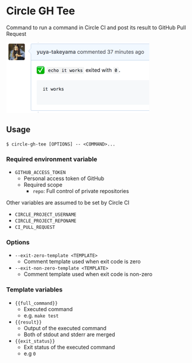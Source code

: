 # Circle GH Tee

Command to run a command in Circle CI and post its result to GitHub Pull Request

<img src="images/example.png" width="385" height="190">

## Usage

```
$ circle-gh-tee [OPTIONS] -- <COMMAND>...
```

### Required environment variable

* `GITHUB_ACCESS_TOKEN`
  * Personal access token of GitHub
  * Required scope
    * `repo`: Full control of private repositories

Other variables are assumed to be set by Circle CI

* `CIRCLE_PROJECT_USERNAME`
* `CIRCLE_PROJECT_REPONAME`
* `CI_PULL_REQUEST`

### Options

* `--exit-zero-template <TEMPLATE>`
  * Comment template used when exit code is zero
* `--exit-non-zero-template <TEMPLATE>`
  * Comment template used when exit code is non-zero

### Template variables
  * `{{full_command}}`
    * Executed command
    * e.g. `make test`
  * `{{result}}`
    * Output of the executed command
    * Both of stdout and stderr are merged
  * `{{exit_status}}`
    * Exit status of the executed command
    * e.g `0`
